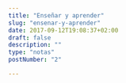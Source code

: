 ```yaml
---
title: "Enseñar y aprender"
slug: "ensenar-y-aprender"
date: 2017-09-12T19:08:37+02:00
draft: false
description: ""
type: "notas"
postNumber: "2"

---
```

